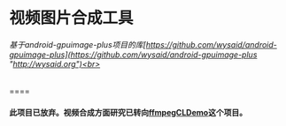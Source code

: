 视频图片合成工具
====

###### 基于android-gpuimage-plus项目的库[https://github.com/wysaid/android-gpuimage-plus](https://github.com/wysaid/android-gpuimage-plus "http://wysaid.org")<br>
====
#### 此项目已放弃。视频合成方面研究已转向[ffmpegCLDemo](https://github.com/codeqian/ffmpegCLDemo)这个项目。
